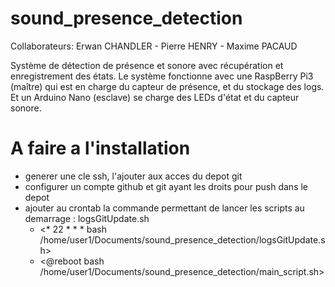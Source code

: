 # sound_presence_detection

Collaborateurs: Erwan CHANDLER - Pierre HENRY - Maxime PACAUD

Système de détection de présence et sonore avec récupération et enregistrement des états.
Le système fonctionne avec une RaspBerry Pi3 (maître) qui est en charge du capteur de présence, et du stockage des logs.
Et un Arduino Nano (esclave) se charge des LEDs d'état et du capteur sonore.

# A faire a l'installation
* generer une cle ssh, l'ajouter aux acces du depot git
* configurer un compte github et git ayant les droits pour push dans le depot
* ajouter au crontab la commande permettant de lancer les scripts au demarrage :  logsGitUpdate.sh
  - <* 22 * * * bash /home/user1/Documents/sound_presence_detection/logsGitUpdate.sh>
  - <@reboot bash /home/user1/Documents/sound_presence_detection/main_script.sh>
